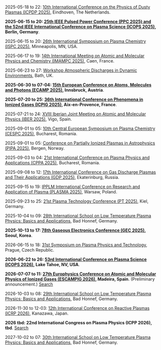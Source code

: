 2025-05-18 to 22: [10th International Conference on the Physics of Dusty Plasmas (ICPDP 2025)](https://icpdp2025.dryfta.com), Eindhoven, The Netherlands.

**2025-06-15 to 20: [25th IEEE Pulsed Power Conference (PPC 2025) and the 52nd IEEE International Conference on Plasma Science (ICOPS 2025)](https://ppps2025.kit.edu), Berlin, Germany**.

2025-06-15 to 20: [26th International Symposium on Plasma Chemistry (ISPC 2025)](https://ispc-conference.org), Minneapolis, MN, USA.

2025-06-17 to 19: [14th International Meeting on Atomic and Molecular Physics and Chemistry (IMAMPC 2025)](https://imampc2025.sciencesconf.org), Caen, France.

2025-06-23 to 27: [Workshop Atmospheric Discharges in Dynamic Environments](https://ctrwiae.org/events), Bath, UK.

**2025-06-30 to 07-04: [15th European Conference on Atoms, Molecules and Photons (ECAMP 2025)](https://ecamp15.org), Innsbruck, Austria**.

**2025-07-20 to 25: [36th International Conference on Phenomena in Ionized Gases (ICPIG 2025)](https://icpig2025.sciencesconf.org), Aix-en-Provence, France**.

2025-07-21 to 24: [XVIII Iberian Joint Meeting on Atomic and Molecular Physics (IBER 2025)](https://iber2025.webs5.uvigo.es), Vigo, Spain.

2025-09-01 to 05: [10th Central European Symposium on Plasma Chemistry (CESPC 2025)](https://cespc.inflpr.ro), Bucharest, Romania.

2025-09-01 to 05: [Conference on Partially Ionized Plasmas in Astrophysics (PIPA 2025)](https://uib.no/en/ift/173827/partially-ionized-plasmas-astrophysics-pipa2025), Bergen, Norway.

2025-09-03 to 04: [21st International Conference on Plasma Physics and Applications (CPPA 2025)](https://cespc.inflpr.ro), Bucharest, Romania.

2025-09-08 to 12: [17th International Conference on Gas Discharge Plasmas and Their Applications (GDP 2025)](https://gdp2025.uran.ru/), Ekaterinburg, Russia.

2025-09-15 to 19: [IPPLM International Conference on Research and Application of Plasma (PLASMA 2025)](https://plasma2025.ipplm.pl), Warsaw, Poland.

2025-09-23 to 25: [21st Plasma Technology Conference (PT 2025)](https://pt21-kiel.de), Kiel, Germany.

2025-10-04 to 09: [28th International School on Low Temperature Plasma Physics: Basics and Applications](https://www.plasma-school.org/), Bad Honnef, Germany.

**2025-10-13 to 17: [78th Gaseous Electronics Conference (GEC 2025)](https://apsgec.org/gec2025/), Seoul, Korea**.

2026-06-15 to 18: [31st Symposium on Plasma Physics and Technology](https://www.plasmaconference.cz/), Prague, Czech Republic.

**2026-06-22 to 26: [53rd International Conference on Plasma Science (ICOPS 2026)](https://icops.ieee.org/icops2026/), Lake Tahoe, NV, USA**.

**2026-07-07 to 11: [27th Europhysics Conference on Atomic and Molecular Physics of Ionized Gases (ESCAMPIG 2026)](https://escampig2024.physics.muni.cz), Madeira, Spain**. (Preliminary announcement.) [Search](https://www.google.com/search?q=27th+escampig+madeira+2026)

2026-10-03 to 08: [29th International School on Low Temperature Plasma Physics: Basics and Applications](https://www.plasma-school.org/), Bad Honnef, Germany.

2026-11-30 to 12-03: [12th International Conference on Reactive Plasmas (ICRP 2026)](https://annex.jsap.or.jp/plasma/PE_files/meetings.html), Kanazawa, Japan.

**2026 tbd: 22nd International Congress on Plasma Physics (ICPP 2026), tbd**. [Search](https://www.google.com/search?q=22nd+International+Congress+on+Plasma+Physics+ICPP+2026+-conferenceindex+-waset)

2027-10-02 to 07: [30th International School on Low Temperature Plasma Physics: Basics and Applications](https://www.plasma-school.org/), Bad Honnef, Germany.

